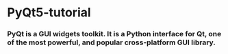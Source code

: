 # PyQt5-tutorial
<h3>
<p>PyQt is a GUI widgets toolkit. It is a Python interface for Qt, one of the most powerful, and popular cross-platform GUI library. </p>
</h3>

